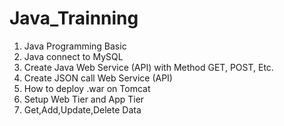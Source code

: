 # Java_Trainning
1) Java Programming Basic
2) Java connect to MySQL
3) Create Java Web Service (API) with Method GET, POST, Etc.
4) Create JSON call Web Service (API)
5) How to deploy .war on Tomcat
6) Setup Web Tier and App Tier
7) Get,Add,Update,Delete Data
